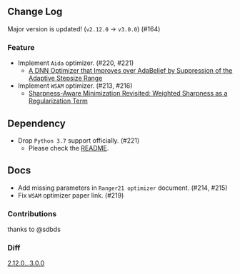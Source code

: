 ## Change Log

Major version is updated! (`v2.12.0` -> `v3.0.0`) (#164)

### Feature

* Implement `Aida` optimizer. (#220, #221)
  * [A DNN Optimizer that Improves over AdaBelief by Suppression of the Adaptive Stepsize Range](https://arxiv.org/abs/2203.13273)
* Implement `WSAM` optimizer. (#213, #216)
  * [Sharpness-Aware Minimization Revisited: Weighted Sharpness as a Regularization Term](https://arxiv.org/abs/2305.15817)

## Dependency

* Drop `Python 3.7` support officially. (#221)
  * Please check the [README](https://github.com/kozistr/pytorch_optimizer?tab=readme-ov-file#getting-started).

## Docs

* Add missing parameters in `Ranger21 optimizer` document. (#214, #215)
* Fix `WSAM` optimizer paper link. (#219)

### Contributions

thanks to @sdbds

### Diff

[2.12.0...3.0.0](https://github.com/kozistr/pytorch_optimizer/compare/v2.12.0...v3.0.0)
